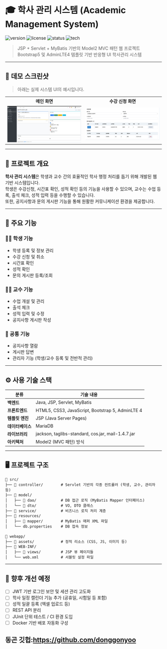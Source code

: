 # 🎓 학사 관리 시스템 (Academic Management System)

![version](https://img.shields.io/badge/version-1.0.0-blue.svg)
![license](https://img.shields.io/badge/license-MIT-green.svg)
![status](https://img.shields.io/badge/status-ongoing-important)
![tech](https://img.shields.io/badge/tech-JSP%20%7C%20MyBatis%20%7C%20Bootstrap5-blueviolet)

> JSP + Servlet + MyBatis 기반의 Model2 MVC 패턴 웹 프로젝트  
> Bootstrap5 및 AdminLTE4 템플릿 기반 반응형 UI 학사관리 시스템

---

## 📸 데모 스크린샷

> 아래는 실제 시스템 UI의 예시입니다.

<table>
  <tr>
    <th>메인 화면</th>
    <th>수강 신청 화면</th>
  </tr>
  <tr>
    <td align="center">
      <img src="./screenshots/index.jpg" alt="index" width="300"/>
    </td>
    <td align="center">
      <img src="./screenshots/courseapply.jpg" alt="수강 신청 화면" width="300"/>
    </td>
  </tr>
</table>

---

## 📌 프로젝트 개요

**학사 관리 시스템**은 학생과 교수 간의 효율적인 학사 행정 처리를 돕기 위해 개발된 웹 기반 시스템입니다.  
학생은 수강신청, 시간표 확인, 성적 확인 등의 기능을 사용할 수 있으며, 교수는 수업 등록, 출석 체크, 성적 입력 등을 수행할 수 있습니다.  
또한, 공지사항과 문의 게시판 기능을 통해 원활한 커뮤니케이션 환경을 제공합니다.

---

## 🎯 주요 기능

### 👩‍🎓 학생 기능
- 학생 등록 및 정보 관리
- 수강 신청 및 취소
- 시간표 확인
- 성적 확인
- 문의 게시판 등록/조회

### 👨‍🏫 교수 기능
- 수업 개설 및 관리
- 출석 체크
- 성적 입력 및 수정
- 공지사항 게시판 작성

### 📢 공통 기능
- 공지사항 열람
- 게시판 답변
- 관리자 기능 (학생/교수 등록 및 전반적 관리)

---

## ⚙️ 사용 기술 스택

| 분류           | 기술 내용 |
|----------------|-----------|
| **백엔드**     | Java, JSP, Servlet, MyBatis |
| **프론트엔드** | HTML5, CSS3, JavaScript, Bootstrap 5, AdminLTE 4 |
| **템플릿 엔진**| JSP (Java Server Pages) |
| **데이터베이스** | MariaDB |
| **라이브러리** | jackson, taglibs-standard, cos.jar, mail-1.4.7.jar |
| **아키텍처**    | Model2 (MVC 패턴) 방식 |

---

## 🖥️ 프로젝트 구조

```
📁 src/
├── 📁 controller/        # Servlet 기반의 각종 컨트롤러 (학생, 교수, 관리자 등)
├── 📁 model/
│   ├── 📁 dao/           # DB 접근 로직 (MyBatis Mapper 인터페이스)
│   └── 📁 dto/           # VO, DTO 클래스
├── 📁 service/           # 비즈니스 로직 처리 계층
├── 📁 resources/
│   ├── 📁 mapper/        # MyBatis 매퍼 XML 파일
│   └── db.properties    # DB 접속 정보

📁 webapp/
├── 📁 assets/            # 정적 리소스 (CSS, JS, 이미지 등)
├── 📁 WEB-INF/
│   ├── 📁 views/         # JSP 뷰 페이지들
│   └── web.xml          # 서블릿 설정 파일
```
---

## 🔧 향후 개선 예정

- [ ] JWT 기반 로그인 보안 및 세션 관리 고도화
- [ ] 학사 일정 캘린더 기능 추가 (공휴일, 시험일 등 포함)
- [ ] 성적 일괄 등록 (엑셀 업로드 등)
- [ ] REST API 분리
- [ ] JUnit 단위 테스트 / CI 환경 도입
- [ ] Docker 기반 배포 자동화 구성

## 동곤 깃헙:https://github.com/donggonyoo
